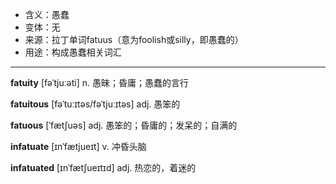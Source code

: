 - <span class="definition">含义：愚蠢</span>
- <span class="definition">变体：无</span>
- <span class="definition">来源：拉丁单词fatuus（意为foolish或silly，即愚蠢的）</span>
- <span class="definition">用途：构成愚蠢相关词汇</span>

---

<span class="vocabulary">**fatuity**</span> [fəˈtjuːəti] n. 愚昧；昏庸；愚蠢的言行

<span class="vocabulary">**fatuitous**</span> [fəˈtuːɪtəs/fəˈtjuːɪtəs] adj. 愚笨的 

<span class="vocabulary">**fatuous**</span> [ˈfætʃuəs] adj. 愚笨的；昏庸的；发呆的；自满的

<span class="vocabulary">**infatuate**</span> [ɪnˈfætjueɪt] v. 冲昏头脑

<span class="vocabulary">**infatuated**</span> [ɪnˈfætʃueɪtɪd] adj. 热恋的，着迷的

